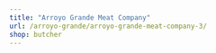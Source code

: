 ```yaml
---
title: "Arroyo Grande Meat Company"
url: /arroyo-grande/arroyo-grande-meat-company-3/
shop: butcher
---
```

